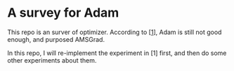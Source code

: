 # A survey for Adam
This repo is an surver of optimizer. According to [[1](https://openreview.net/pdf?id=ryQu7f-RZ)], Adam is still not good enough, and purposed AMSGrad.

In this repo, I will re-implement the experiment in [1] first, and then do some other experiments about them.


